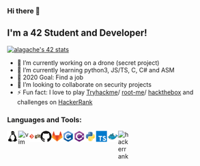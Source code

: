 ### Hi there 👋

## I'm a 42 Student and Developer!
[![alagache's 42 stats](https://badge42.herokuapp.com/api/stats/alagache?privacyName=true&cursus=42&darkmode=true)](https://github.com/JaeSeoKim/badge42)

- 🔭 I’m currently working on a drone (secret project)
- 🌱 I’m currently learning python3, JS/TS, C, C# and ASM
- 🥅 2020 Goal: Find a job
- 👯 I’m looking to collaborate on security projects
- ⚡ Fun fact: I love to play [Tryhackme][Tryhackme]/ [root-me][root-me]/ [hackthebox][hackthebox] and challenges on [HackerRank][HackerRank]

<!--
**3rdn4x3l4/3rdn4x3l4** is a ✨ _special_ ✨ repository because its `README.md` (this file) appears on your GitHub profile.

Here are some ideas to get you started:

- 👯 I’m looking to collaborate on ...
- 🤔 I’m looking for help with ...
- 💬 Ask me about ...
- 📫 How to reach me: ...
- 😄 Pronouns: ...
-->

### Languages and Tools:

[<img align="left" alt="linux" width="26px" src="https://raw.githubusercontent.com/devicons/devicon/master/icons/linux/linux-plain.svg" />][linux]
[<img align="left" alt="vim" width="26px" src="https://raw.githubusercontent.com/devicons/devicon/master/icons/nvim/vim-plain.svg" />][Vim]
[<img align="left" alt="git" width="26px" src="https://raw.githubusercontent.com/github/explore/80688e429a7d4ef2fca1e82350fe8e3517d3494d/topics/git/git.png" />][version]
[<img align="left" alt="github" width="26px" src="https://raw.githubusercontent.com/github/explore/78df643247d429f6cc873026c0622819ad797942/topics/github/github.png" />][github]
[<img align="left" alt="gitlab" width="26px" src="https://github.com/devicons/devicon/blob/master/icons/gitlab/gitlab-original.svg" />][gitlab]
[<img align="left" alt="C" width="26px" src="https://raw.githubusercontent.com/devicons/devicon/master/icons/c/c-original.svg" />][C]
[<img align="left" alt="C#" width="26px" src="https://raw.githubusercontent.com/devicons/devicon/master/icons/csharp/csharp-original.svg" />][C#]
[<img align="left" alt="python" width="26px" src="https://github.com/devicons/devicon/blob/master/icons/python/python-original.svg" />][python]
[<img align="left" alt="typescript" width="26px" src="https://github.com/devicons/devicon/blob/master/icons/typescript/typescript-plain.svg" />][typescript]
[<img align="left" alt="docker" width="26px" src="https://raw.githubusercontent.com/devicons/devicon/master/icons/docker/docker-original.svg" />][docker]
[<img align="left" alt="hackerrank" width="26px" src="https://is2-ssl.mzstatic.com/image/thumb/Music128/v4/e3/05/1b/e3051b03-d132-df20-c4be-980616c45b02/source/1200x630bb.jpg"/>][HackerRank]

[linux]: https://lubuntu.fr/
[vim]: https://neovim.io/
[version]: https://git-scm.com/book/fr/v2/D%C3%A9marrage-rapide-%C3%80-propos-de-la-gestion-de-version
[github]: https://github.com/
[gitlab]: https://about.gitlab.com/
[tryhackme]: https://tryhackme.com
[root-me]: https://www.root-me.org/?lang=en
[hackthebox]: https://www.hackthebox.eu
[C]: https://en.wikipedia.org/wiki/C_(programming_language)
[C#]: https://docs.microsoft.com/en-us/dotnet/csharp/(programming_language)
[python]: https://www.python.org/
[typescript]: https://www.typescriptlang.org/
[docker]: https://en.wikipedia.org/wiki/Docker_(software)
[HackerRank]: https://www.hackerrank.com/
